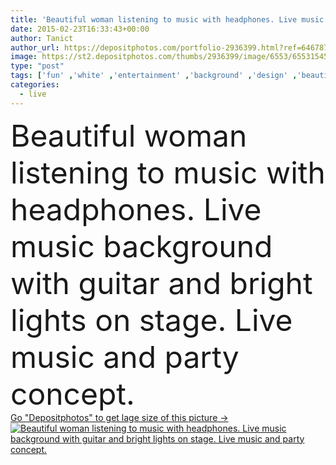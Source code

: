 ```yaml
---
title: 'Beautiful woman listening to music with headphones. Live music background with guitar and bright lights on stage.'
date: 2015-02-23T16:33:43+00:00
author: Tanict
author_url: https://depositphotos.com/portfolio-2936399.html?ref=64678756
image: https://st2.depositphotos.com/thumbs/2936399/image/6553/65531545/api_thumb_450.jpg?forcejpeg=true
type: "post"
tags: ['fun' ,'white' ,'entertainment' ,'background' ,'design' ,'beautiful' ,'happy' ,'studio' ,'party' ,'girl' ,'young' ,'people' ,'happiness' ,'scene' ,'portrait' ,'caucasian' ,'smile' ,'light' ,'face' ,'brunette' ,'style' ,'fashion' ,'band' ,'woman' ,'fingers' ,'sound' ,'lifestyle' ,'audio' ,'music' ,'radio' ,'singer' ,'listening' ,'headphones' ,'concert' ,'singing' ,'composition' ,'sexy' ,'enjoy' ,'guitar' ,'collage' ,'ladies' ,'rock star' ,'rock music' ,'live music' ,'playing guitar' ,'music band' ,'double exposure' ,'stage lights' ,'beauty person' ,'poster of music' ]
categories: 
  - live
---
```

<div aling="center">
            <font size="60"> Beautiful woman listening to music with headphones. Live music background with guitar and bright lights on stage. Live music and party concept.</font>   
</div>
<div>
    <a href='https://st2.depositphotos.com/thumbs/2936399/image/6553/65531545/api_thumb_450.jpg?forcejpeg=true?ref=64678756' target=_blank > Go "Depositphotos" to get lage size of this picture ->
        <img href='https://st2.depositphotos.com/thumbs/2936399/image/6553/65531545/api_thumb_450.jpg?forcejpeg=true?ref=64678756' src='https://st2.depositphotos.com/2936399/6553/i/950/depositphotos_65531545-stock-photo-beautiful-woman-listening-to-music.jpg?forcejpeg=true' alt='Beautiful woman listening to music with headphones. Live music background with guitar and bright lights on stage. Live music and party concept.' >
    </a>
</div>
